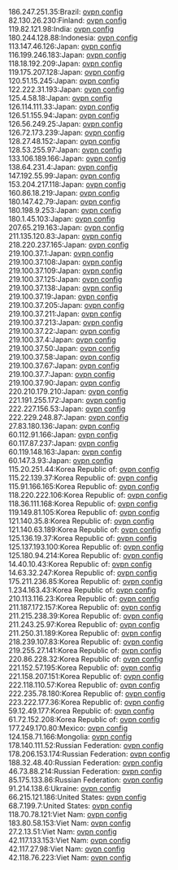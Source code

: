 186.247.251.35:Brazil: [ovpn config](vpn/186_247_251_35.ovpn)  
82.130.26.230:Finland: [ovpn config](vpn/82_130_26_230.ovpn)  
119.82.121.98:India: [ovpn config](vpn/119_82_121_98.ovpn)  
180.244.128.88:Indonesia: [ovpn config](vpn/180_244_128_88.ovpn)  
113.147.46.126:Japan: [ovpn config](vpn/113_147_46_126.ovpn)  
116.199.246.183:Japan: [ovpn config](vpn/116_199_246_183.ovpn)  
118.18.192.209:Japan: [ovpn config](vpn/118_18_192_209.ovpn)  
119.175.207.128:Japan: [ovpn config](vpn/119_175_207_128.ovpn)  
120.51.15.245:Japan: [ovpn config](vpn/120_51_15_245.ovpn)  
122.222.31.193:Japan: [ovpn config](vpn/122_222_31_193.ovpn)  
125.4.58.18:Japan: [ovpn config](vpn/125_4_58_18.ovpn)  
126.114.111.33:Japan: [ovpn config](vpn/126_114_111_33.ovpn)  
126.51.155.94:Japan: [ovpn config](vpn/126_51_155_94.ovpn)  
126.56.249.25:Japan: [ovpn config](vpn/126_56_249_25.ovpn)  
126.72.173.239:Japan: [ovpn config](vpn/126_72_173_239.ovpn)  
128.27.48.152:Japan: [ovpn config](vpn/128_27_48_152.ovpn)  
128.53.255.97:Japan: [ovpn config](vpn/128_53_255_97.ovpn)  
133.106.189.166:Japan: [ovpn config](vpn/133_106_189_166.ovpn)  
138.64.231.4:Japan: [ovpn config](vpn/138_64_231_4.ovpn)  
147.192.55.99:Japan: [ovpn config](vpn/147_192_55_99.ovpn)  
153.204.217.118:Japan: [ovpn config](vpn/153_204_217_118.ovpn)  
160.86.18.219:Japan: [ovpn config](vpn/160_86_18_219.ovpn)  
180.147.42.79:Japan: [ovpn config](vpn/180_147_42_79.ovpn)  
180.198.9.253:Japan: [ovpn config](vpn/180_198_9_253.ovpn)  
180.1.45.103:Japan: [ovpn config](vpn/180_1_45_103.ovpn)  
207.65.219.163:Japan: [ovpn config](vpn/207_65_219_163.ovpn)  
211.135.120.83:Japan: [ovpn config](vpn/211_135_120_83.ovpn)  
218.220.237.165:Japan: [ovpn config](vpn/218_220_237_165.ovpn)  
219.100.37.1:Japan: [ovpn config](vpn/219_100_37_1.ovpn)  
219.100.37.108:Japan: [ovpn config](vpn/219_100_37_108.ovpn)  
219.100.37.109:Japan: [ovpn config](vpn/219_100_37_109.ovpn)  
219.100.37.125:Japan: [ovpn config](vpn/219_100_37_125.ovpn)  
219.100.37.138:Japan: [ovpn config](vpn/219_100_37_138.ovpn)  
219.100.37.19:Japan: [ovpn config](vpn/219_100_37_19.ovpn)  
219.100.37.205:Japan: [ovpn config](vpn/219_100_37_205.ovpn)  
219.100.37.211:Japan: [ovpn config](vpn/219_100_37_211.ovpn)  
219.100.37.213:Japan: [ovpn config](vpn/219_100_37_213.ovpn)  
219.100.37.22:Japan: [ovpn config](vpn/219_100_37_22.ovpn)  
219.100.37.4:Japan: [ovpn config](vpn/219_100_37_4.ovpn)  
219.100.37.50:Japan: [ovpn config](vpn/219_100_37_50.ovpn)  
219.100.37.58:Japan: [ovpn config](vpn/219_100_37_58.ovpn)  
219.100.37.67:Japan: [ovpn config](vpn/219_100_37_67.ovpn)  
219.100.37.7:Japan: [ovpn config](vpn/219_100_37_7.ovpn)  
219.100.37.90:Japan: [ovpn config](vpn/219_100_37_90.ovpn)  
220.210.179.210:Japan: [ovpn config](vpn/220_210_179_210.ovpn)  
221.191.255.172:Japan: [ovpn config](vpn/221_191_255_172.ovpn)  
222.227.156.53:Japan: [ovpn config](vpn/222_227_156_53.ovpn)  
222.229.248.87:Japan: [ovpn config](vpn/222_229_248_87.ovpn)  
27.83.180.136:Japan: [ovpn config](vpn/27_83_180_136.ovpn)  
60.112.91.166:Japan: [ovpn config](vpn/60_112_91_166.ovpn)  
60.117.87.237:Japan: [ovpn config](vpn/60_117_87_237.ovpn)  
60.119.148.163:Japan: [ovpn config](vpn/60_119_148_163.ovpn)  
60.147.3.93:Japan: [ovpn config](vpn/60_147_3_93.ovpn)  
115.20.251.44:Korea Republic of: [ovpn config](vpn/115_20_251_44.ovpn)  
115.22.139.37:Korea Republic of: [ovpn config](vpn/115_22_139_37.ovpn)  
115.91.166.165:Korea Republic of: [ovpn config](vpn/115_91_166_165.ovpn)  
118.220.222.106:Korea Republic of: [ovpn config](vpn/118_220_222_106.ovpn)  
118.36.111.168:Korea Republic of: [ovpn config](vpn/118_36_111_168.ovpn)  
119.149.81.105:Korea Republic of: [ovpn config](vpn/119_149_81_105.ovpn)  
121.140.35.8:Korea Republic of: [ovpn config](vpn/121_140_35_8.ovpn)  
121.140.63.189:Korea Republic of: [ovpn config](vpn/121_140_63_189.ovpn)  
125.136.19.37:Korea Republic of: [ovpn config](vpn/125_136_19_37.ovpn)  
125.137.193.100:Korea Republic of: [ovpn config](vpn/125_137_193_100.ovpn)  
125.180.94.214:Korea Republic of: [ovpn config](vpn/125_180_94_214.ovpn)  
14.40.10.43:Korea Republic of: [ovpn config](vpn/14_40_10_43.ovpn)  
14.63.32.247:Korea Republic of: [ovpn config](vpn/14_63_32_247.ovpn)  
175.211.236.85:Korea Republic of: [ovpn config](vpn/175_211_236_85.ovpn)  
1.234.163.43:Korea Republic of: [ovpn config](vpn/1_234_163_43.ovpn)  
210.113.116.23:Korea Republic of: [ovpn config](vpn/210_113_116_23.ovpn)  
211.187.172.157:Korea Republic of: [ovpn config](vpn/211_187_172_157.ovpn)  
211.215.238.39:Korea Republic of: [ovpn config](vpn/211_215_238_39.ovpn)  
211.243.25.97:Korea Republic of: [ovpn config](vpn/211_243_25_97.ovpn)  
211.250.31.189:Korea Republic of: [ovpn config](vpn/211_250_31_189.ovpn)  
218.239.107.83:Korea Republic of: [ovpn config](vpn/218_239_107_83.ovpn)  
219.255.27.141:Korea Republic of: [ovpn config](vpn/219_255_27_141.ovpn)  
220.86.228.32:Korea Republic of: [ovpn config](vpn/220_86_228_32.ovpn)  
221.152.57.195:Korea Republic of: [ovpn config](vpn/221_152_57_195.ovpn)  
221.158.207.151:Korea Republic of: [ovpn config](vpn/221_158_207_151.ovpn)  
222.118.110.57:Korea Republic of: [ovpn config](vpn/222_118_110_57.ovpn)  
222.235.78.180:Korea Republic of: [ovpn config](vpn/222_235_78_180.ovpn)  
223.222.177.36:Korea Republic of: [ovpn config](vpn/223_222_177_36.ovpn)  
59.12.49.177:Korea Republic of: [ovpn config](vpn/59_12_49_177.ovpn)  
61.72.152.208:Korea Republic of: [ovpn config](vpn/61_72_152_208.ovpn)  
177.249.170.80:Mexico: [ovpn config](vpn/177_249_170_80.ovpn)  
124.158.71.166:Mongolia: [ovpn config](vpn/124_158_71_166.ovpn)  
178.140.111.52:Russian Federation: [ovpn config](vpn/178_140_111_52.ovpn)  
178.206.153.174:Russian Federation: [ovpn config](vpn/178_206_153_174.ovpn)  
188.32.48.40:Russian Federation: [ovpn config](vpn/188_32_48_40.ovpn)  
46.73.88.214:Russian Federation: [ovpn config](vpn/46_73_88_214.ovpn)  
85.175.133.86:Russian Federation: [ovpn config](vpn/85_175_133_86.ovpn)  
91.214.138.6:Ukraine: [ovpn config](vpn/91_214_138_6.ovpn)  
66.215.121.186:United States: [ovpn config](vpn/66_215_121_186.ovpn)  
68.7.199.7:United States: [ovpn config](vpn/68_7_199_7.ovpn)  
118.70.78.121:Viet Nam: [ovpn config](vpn/118_70_78_121.ovpn)  
183.80.58.153:Viet Nam: [ovpn config](vpn/183_80_58_153.ovpn)  
27.2.13.51:Viet Nam: [ovpn config](vpn/27_2_13_51.ovpn)  
42.117.133.153:Viet Nam: [ovpn config](vpn/42_117_133_153.ovpn)  
42.117.27.98:Viet Nam: [ovpn config](vpn/42_117_27_98.ovpn)  
42.118.76.223:Viet Nam: [ovpn config](vpn/42_118_76_223.ovpn)  

